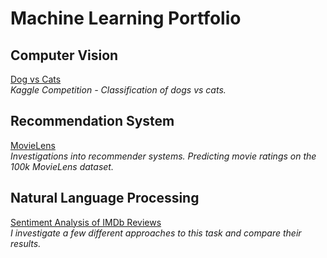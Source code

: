 Machine Learning Portfolio
==========================

Computer Vision
---------------
[Dog vs Cats](https://github.com/TipTop314/dogs-v-cats-redux)<br>*Kaggle Competition - Classification of dogs vs cats.*

Recommendation System
---------------------
[MovieLens](https://github.com/TipTop314/movie-lens/tree/master)<br>_Investigations into recommender systems. Predicting movie ratings on the 100k MovieLens dataset._

Natural Language Processing
---------------------------
[Sentiment Analysis of IMDb Reviews](https://github.com/TipTop314/imdb-movie-sentiment-analysis)<br>*I investigate a few different approaches to this task and compare their results.*
